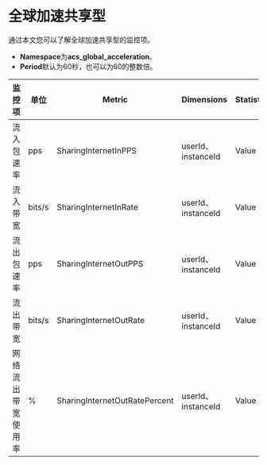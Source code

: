 # 全球加速共享型

通过本文您可以了解全球加速共享型的监控项。

-   **Namespace**为**acs\_global\_acceleration**。
-   **Period**默认为60秒，也可以为60的整数倍。

|监控项|单位|Metric|Dimensions|Statistics|
|---|--|------|----------|----------|
|流入包速率|pps|SharingInternetInPPS|userId、instanceId|Value|
|流入带宽|bits/s|SharingInternetInRate|userId、instanceId|Value|
|流出包速率|pps|SharingInternetOutPPS|userId、instanceId|Value|
|流出带宽|bits/s|SharingInternetOutRate|userId、instanceId|Value|
|网络流出带宽使用率|%|SharingInternetOutRatePercent|userId、instanceId|Value|

